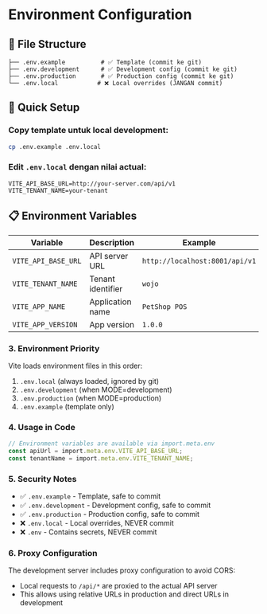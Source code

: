 # Environment Configuration

## 📁 File Structure
```
├── .env.example          # ✅ Template (commit ke git)
├── .env.development      # ✅ Development config (commit ke git)  
├── .env.production       # ✅ Production config (commit ke git)
└── .env.local           # ❌ Local overrides (JANGAN commit)
```

## 🚀 Quick Setup

### Copy template untuk local development:
```bash
cp .env.example .env.local
```

### Edit `.env.local` dengan nilai actual:
```properties
VITE_API_BASE_URL=http://your-server.com/api/v1
VITE_TENANT_NAME=your-tenant
```

## 📋 Environment Variables

| Variable | Description | Example |
|----------|-------------|---------|
| `VITE_API_BASE_URL` | API server URL | `http://localhost:8001/api/v1` |
| `VITE_TENANT_NAME` | Tenant identifier | `wojo` |
| `VITE_APP_NAME` | Application name | `PetShop POS` |
| `VITE_APP_VERSION` | App version | `1.0.0` |

### 3. Environment Priority

Vite loads environment files in this order:
1. `.env.local` (always loaded, ignored by git)
2. `.env.development` (when MODE=development)
3. `.env.production` (when MODE=production)
4. `.env.example` (template only)

### 4. Usage in Code

```typescript
// Environment variables are available via import.meta.env
const apiUrl = import.meta.env.VITE_API_BASE_URL;
const tenantName = import.meta.env.VITE_TENANT_NAME;
```

### 5. Security Notes

- ✅ `.env.example` - Template, safe to commit
- ✅ `.env.development` - Development config, safe to commit
- ✅ `.env.production` - Production config, safe to commit
- ❌ `.env.local` - Local overrides, NEVER commit
- ❌ `.env` - Contains secrets, NEVER commit

### 6. Proxy Configuration

The development server includes proxy configuration to avoid CORS:
- Local requests to `/api/*` are proxied to the actual API server
- This allows using relative URLs in production and direct URLs in development
